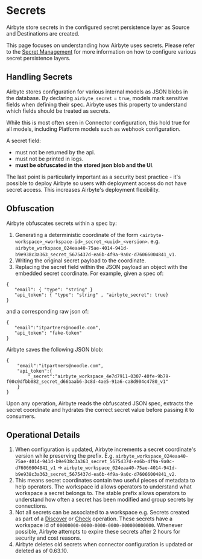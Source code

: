 # Secrets

Airbyte store secrets in the configured secret persistence layer as Source and Destinations are created.

This page focuses on understanding how Airbyte uses secrets. Please refer to the [Secret Management](../deploying-airbyte/configurations/secrets.md)
for more information on how to configure various secret persistence layers.

## Handling Secrets
Airbyte stores configuration for various internal models as JSON blobs in the database. By declaring `airbyte_secret` = `true`, models mark sensitive fields
when defining their spec. Airbyte uses this property to understand which fields should be treated as secrets.

While this is most often seen in Connector configuration, this hold true for all models, including Platform models such as webhook configuration.

A secret field:
* must not be returned by the api.
* must not be printed in logs.
* **must be obfuscated in the stored json blob and the UI**.

The last point is particularly important as a security best practice - it's possible to deploy Airbyte so users with deployment access do not have
secret access. This increases Airbyte's deployment flexibility.

## Obfuscation

Airbyte obfuscates secrets within a spec by:
1) Generating a deterministic coordinate of the form `<airbyte-workspace>_<workspace-id>_secret_<uuid>_<version>`. e.g. `airbyte_workspace_024eaa40-75ae-4014-941d-b9e938c3a363_secret_5675437d-ea6b-4f9a-9a0c-d76066004841_v1`.
2) Writing the original secret payload to the coordinate.
3) Replacing the secret field within the JSON payload an object with the embedded secret coordinate.
For example, given a spec of:
```
{
   "email": { "type": "string" }
   "api_token": { "type": "string" , "airbyte_secret": true}
}

```
and a corresponding raw json of:
```
{
   "email":"itpartners@noodle.com",
   "api_token": "fake-token"
}
```

Airbyte saves the following JSON blob:
```
{
    "email":"itpartners@noodle.com",
    "api_token":{
        "_secret":"airbyte_workspace_4e7d7911-0307-40fe-9b79-f00c0dfbb082_secret_d66baab6-3c8d-4ae5-91a6-ca8d904c4780_v1"
    }
}
```

Upon any operation, Airbyte reads the obfuscated JSON spec, extracts the secret coordinate and hydrates the correct secret value before passing it to consumers.

## Operational Details

1. When configuration is updated, Airbyte increments a secret coordinate's version while preserving the prefix.
E.g. `airbyte_workspace_024eaa40-75ae-4014-941d-b9e938c3a363_secret_5675437d-ea6b-4f9a-9a0c-d76066004841_v1` -> `airbyte_workspace_024eaa40-75ae-4014-941d-b9e938c3a363_secret_5675437d-ea6b-4f9a-9a0c-d76066004841_v2`.
2. This means secret coordinates contain two useful pieces of metadata to help operators. The workspace id allows operators to understand what workspace
a secret belongs to. The stable prefix allows operators to understand how often a secret has been modified and group secrets by connections.
3. Not all secrets can be associated to a workspace e.g. Secrets created as part of a [Discover](./airbyte-protocol/#discover) or [Check](./airbyte-protocol/#check) operation. These secrets have a workspace id of
`00000000-0000-0000-0000-000000000000`. Whenever possible, Airbyte attempts to expire these secrets after 2 hours for security and cost reasons. 
4. Airbyte deletes old secrets when connector configuration is updated or deleted as of 0.63.10.

